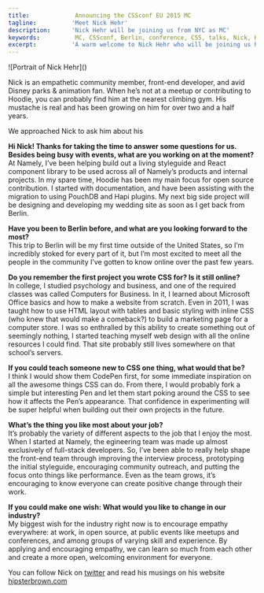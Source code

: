 ```yaml
---
title:             Announcing the CSSconf EU 2015 MC 
tagline:          'Meet Nick Hehr'
description:      'Nick Hehr will be joining us from NYC as MC'
keywords:          MC, CSSconf, Berlin, conference, CSS, talks, Nick, Hehr
excerpt:          'A warm welcome to Nick Hehr who will be joining us here in Berlin this September as the CSSconf EU MC!'
---
```

<div class="blog-img blog-img--center">
  ![Portrait of Nick Hehr]()
</div>

Nick is an empathetic community member, front-end developer, and avid Disney parks & animation fan. When he’s not at a meetup or contributing to Hoodie, you can probably find him at the nearest climbing gym. His mustache is real and has been growing on him for over two and a half years. 

We approached Nick to ask him about his 

**Hi Nick! Thanks for taking the time to answer some questions for us. Besides being busy with events, what are you working on at the moment?**  
At Namely, I’ve been helping build out a living styleguide and React component library to be used across all of Namely’s products and internal projects. In my spare time, Hoodie has been my main focus for open source contribution. I started with documentation, and have been assisting with the migration to using PouchDB and Hapi plugins. My next big side project will be designing and developing my wedding site as soon as I get back from Berlin. 

**Have you been to Berlin before, and what are you looking forward to the most?**   
This trip to Berlin will be my first time outside of the United States, so I’m incredibly stoked for every part of it, but I’m most excited to meet all the people in the community I’ve gotten to know online over the past few years. 

**Do you remember the first project you wrote CSS for? Is it still online?**  
In college, I studied psychology and business, and one of the required classes was called Computers for Business. In it, I learned about Microsoft Office basics and how to make a website from scratch. Even in 2011, I was taught how to use HTML layout with tables and basic styling with inline CSS (who knew that would make a comeback?) to build a marketing page for a computer store. I was so enthralled by this ability to create something out of seemingly nothing, I started teaching myself web design with all the online resources I could find. That site probably still lives somewhere on that school’s servers. 

**If you could teach someone new to CSS one thing, what would that be?**  
I think I would show them CodePen first, for some immediate inspiration on all the awesome things CSS can do. From there, I would probably fork a simple but interesting Pen and let them start poking around the CSS to see how it affects the Pen’s appearance. That confidence in experimenting will be super helpful when building out their own projects in the future.

**What’s the thing you like most about your job?**  
It’s probably the variety of different aspects to the job that I enjoy the most. When I started at Namely, the egineering team was made up almost exclusively of full-stack developers. So, I’ve been able to really help shape the front-end team through improving the interview process, prototyping the initial styleguide, encouraging community outreach, and putting the focus onto things like performance. Even as the team grows, it’s encouraging to know everyone can create positive change through their work.

**If you could make one wish: What would you like to change in our industry?**  
My biggest wish for the industry right now is to encourage empathy everywhere: at work, in open source, at public events like meetups and conferences, and among groups of varying skill and experience. By applying and encouraging empathy, we can learn so much from each other and create a more open, welcoming environment for everyone.

You can follow Nick on [twitter](https://twitter.com/hipsterbrown) and read his musings on his website [hipsterbrown.com](http://hipsterbrown.com/)
